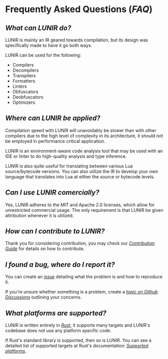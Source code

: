 # Frequently Asked Questions (*FAQ*)

## *What can LUNIR do?*

LUNIR is mainly an IR geared towards compilation, but its design was specifically made to have it go both ways.

LUNIR can be used for the following:

- Compilers
- Decompilers
- Transpilers
- Formatters
- Linters
- Obfuscators
- Deobfuscators
- Optimizers

## *Where can LUNIR be applied?*

Compilation speed with LUNIR will unavoidably be slower than with other compilers due to the high level of complexity in its architecture, it should not be employed in performance critical application.

LUNIR is an environment-aware code analysis tool that may be used with an IDE or linter to do high-quality analysis and type inference.

LUNIR is also quite useful for translating between various Lua source/bytecode versions. You can also utilize the IR to develop your own language that translates into Lua at either the source or bytecode levels.

## *Can I use LUNIR comercially?*

Yes, LUNIR adheres to the MIT and Apache 2.0 licenses, which allow for unrestricted commercial usage. The only requirement is that LUNIR be given attribution whenever it is utilized.

## *How can I contribute to LUNIR?*

Thank you for considering contribution, you may check our *[Contribution Guide](/CONTRIBUTING.md)* for details on how to contribute.

## *I found a bug, where do I report it?*

You can create an *[issue](../../issues)* detailing what the problem is and how to reproduce it.

If you're unsure whether something is a problem, create a *[topic on Github Discussions](../../discussions)* outlining your concerns.

## *What platforms are supported?*

LUNIR is written entirely in *[Rust](https://rust-lang.org/)*, it supports many targets and LUNIR's codebase does not use any platform specific code.

If Rust's standard library is supported, then so is LUNIR. You can see a detailed list of supported targets at Rust's documentation: *[Supported platforms](https://doc.rust-lang.org/stable/rustc/platform-support.html)*.
